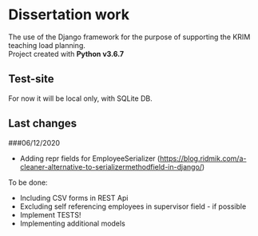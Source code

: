 # Dissertation work

The use of the Django framework for the purpose of supporting the KRIM teaching load planning.\
Project created with **Python v3.6.7**

## Test-site

For now it will be local only, with SQLite DB.

## Last changes
###06/12/2020

- Adding repr fields for EmployeeSerializer (https://blog.ridmik.com/a-cleaner-alternative-to-serializermethodfield-in-django/)

To be done:

- Including CSV forms in REST Api
- Excluding self referencing employees in supervisor field - if possible
- Implement TESTS!
- Implementing additional models
